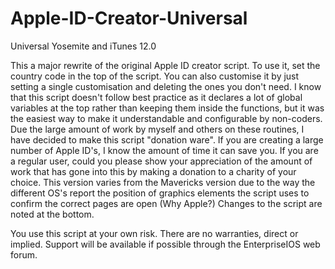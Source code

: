 Apple-ID-Creator-Universal
==========================

Universal Yosemite and iTunes 12.0

This a major rewrite of the original Apple ID creator script. To use it, set the country code in the top of the script. You can also customise it by just setting a single customisation and deleting the ones you don't need. 
I know that this script doesn't follow best practice as it declares a lot of global variables at the top rather than keeping them inside the functions, but it was the easiest way to make it understandable and configurable by non-coders.
Due the large amount of work by myself and others on these routines, I have decided to make this script "donation ware". If you are creating a large number of Apple ID's, I know the amount of time it can save you.
If you are a regular user, could you please show your appreciation of the amount of work that has gone into this by making a donation to a charity of your choice.
This version varies from the Mavericks version due to the way the different OS's report the position of graphics elements the script uses to confirm the correct pages are open (Why Apple?)
Changes to the script are noted at the bottom.

You use this script at your own risk. There are no warranties, direct or implied. Support will be available if possible through the EnterpriseIOS web forum.
